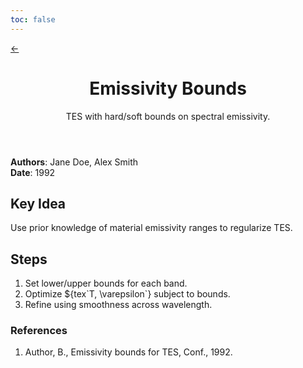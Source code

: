 ```yaml
---
toc: false
---
```


<link rel="stylesheet" href="/algorithms/algorithm.css">

<div>
<a href="/" class="alg-back" aria-label="Back to home">←</a>
</div>

<div class="alg-container">
  <header class="alg-hero">
    <h1>Emissivity Bounds</h1>
    <p>TES with hard/soft bounds on spectral emissivity.</p>
  </header>

  <section class="alg-meta">
    <div><strong>Authors</strong>: Jane Doe, Alex Smith</div>
    <span class="sep"></span>
    <div><strong>Date</strong>: 1992</div>
  </section>

  

  <section class="alg-section alg-callout">
    <h2>Key Idea</h2>
    <p>Use prior knowledge of material emissivity ranges to regularize TES.</p>
  </section>

  <section class="alg-section">
    <h2>Steps</h2>
    <ol>
      <li>Set lower/upper bounds for each band.</li>
      <li>Optimize ${tex`T, \varepsilon`} subject to bounds.</li>
      <li>Refine using smoothness across wavelength.</li>
    </ol>
  </section>

  <section class="alg-section alg-refs">
    <h3>References</h3>
    <ol>
      <li>Author, B., Emissivity bounds for TES, Conf., 1992.</li>
    </ol>
  </section>
</div>

